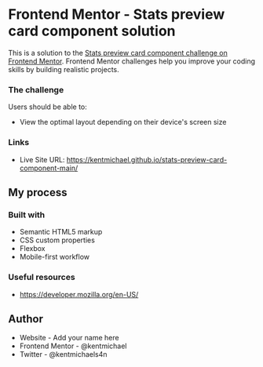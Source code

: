 # Frontend Mentor - Stats preview card component solution

This is a solution to the [Stats preview card component challenge on Frontend Mentor](https://www.frontendmentor.io/challenges/stats-preview-card-component-8JqbgoU62). Frontend Mentor challenges help you improve your coding skills by building realistic projects. 

### The challenge

Users should be able to:

- View the optimal layout depending on their device's screen size

### Links

- Live Site URL: https://kentmichael.github.io/stats-preview-card-component-main/

## My process

### Built with

- Semantic HTML5 markup
- CSS custom properties
- Flexbox
- Mobile-first workflow

### Useful resources

- https://developer.mozilla.org/en-US/

## Author

- Website - Add your name here
- Frontend Mentor - @kentmichael
- Twitter - @kentmichaels4n

